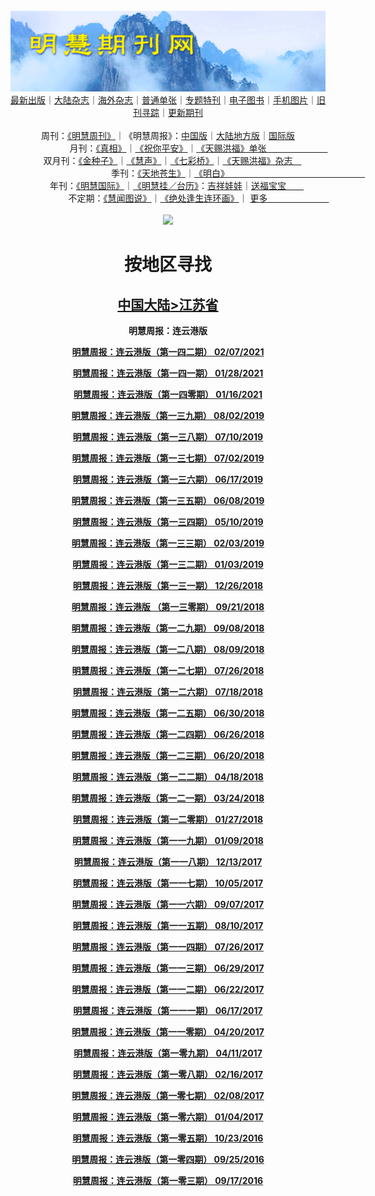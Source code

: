<a id="user-content-1" class="anchor" aria-hidden="true" href="#1">
<a name="1" id="1" target="_blank"></a> <span id="1">
<a name="2" id="2" target="_blank"></a> <span id="2">
<a name="3" id="3" target="_blank"></a> <span id="3">
<a name="4" id="4" target="_blank"></a> <span id="4">
<a name="5" id="5" target="_blank"></a> <span id="5">
<a name="6" id="6" target="_blank"></a> <span id="6">
<a name="7" id="7" target="_blank"></a> <span id="7">
<a id="user-content-1" href="#1">
<div align="center">
<a target="_blank" href="https://github.com/19920513/djy/blob/master/gb/nsc413.md#1"><img src="https://github.com/pdf-edit/qikan/blob/master/mhqk.png?raw=true"></a><br>
<a href="https://github.com/pdf-edit/qikan/blob/master/display.aspx/category_id/8/page_1.md#1">最新出版</a>｜<a href="https://github.com/pdf-edit/qikan/blob/master/category.aspx/category/mainland/page_1.md#1">大陆杂志</a>｜<a href="https://github.com/pdf-edit/qikan/blob/master/category.aspx/category/overseas/page_1.md#1">海外杂志</a>｜<a href="https://github.com/pdf-edit/qikan/blob/master/display.aspx/category_id/4/guige_id/3/page_1.md#1">普通单张</a>｜<a href="https://github.com/pdf-edit/qikan/blob/master/category.aspx/category/zhuanti/page_1.md#1">专题特刊</a>｜<a href="https://github.com/pdf-edit/qikan/blob/master/display.aspx/category_id/6/meijie_id/2/page_1.md#1">电子图书</a>｜<a href="https://github.com/pdf-edit/qikan/blob/master/display.aspx/qikan_type_id/11075/page_1.md#1">手机图片</a>｜<a href="https://github.com/pdf-edit/qikan/blob/master/display.aspx/category_id/5/zhouqi_id/6/page_1.md#1">旧刊寻踪</a>｜<a href="https://github.com/pdf-edit/qikan/blob/master/UpdatedArticles.aspx/page_1.md#1">更新期刊</a>
<br>
<br>
周刊：<a href="https://github.com/pdf-edit/qikan/blob/master/display.aspx/qikan_type_id/5179/page_1.md#1">《明慧周刊》</a>｜《明慧周报》：<a href="https://github.com/pdf-edit/qikan/blob/master/display.aspx/qikan_type_id/5178/page_1.md#1">中国版</a>｜<a href="https://github.com/pdf-edit/qikan/blob/master/mainland.aspx/page_1.md#1">大陆地方版</a>｜<a href="https://github.com/pdf-edit/qikan/blob/master/display.aspx/qikan_type_id/5151/page_1.md#1">国际版</a><br>
月刊：<a href="https://github.com/pdf-edit/qikan/blob/master/display.aspx/qikan_type_id/5240/page_1.md#1">《真相》</a>｜<a href="https://github.com/pdf-edit/qikan/blob/master/display.aspx/qikan_type_id/11182/page_1.md#1">《祝你平安》</a>｜<a href="https://github.com/pdf-edit/qikan/blob/master/display.aspx/qikan_type_id/5360/keyword/E5/contain/true/page_1.md#1">《天赐洪福》单张　　　　　　　</a><br>
双月刊：<a href="https://github.com/pdf-edit/qikan/blob/master/display.aspx/qikan_type_id/7500/page_1.md#1">《金种子》</a>｜<a href="https://github.com/pdf-edit/qikan/blob/master/display.aspx/qikan_type_id/5638/page_1.md#1">《慧声》</a>｜<a href="https://github.com/pdf-edit/qikan/blob/master/display.aspx/qikan_type_id/7268/page_1.md#1">《七彩桥》</a>｜<a href="https://github.com/pdf-edit/qikan/blob/master/display.aspx/qikan_type_id/5360/keyword/E5/contain/false/page_1.md#1">《天赐洪福》杂志　</a> <br>
季刊：<a href="https://github.com/pdf-edit/qikan/blob/master/display.aspx/qikan_type_id/5139/page_1.md#1">《天地苍生》</a>｜<a href="https://github.com/pdf-edit/qikan/blob/master/display.aspx/qikan_type_id/5140/page_1.md#1">《明白》　　　　　　　　　　　　　　　　</a><br>
年刊：<a href="https://github.com/pdf-edit/qikan/blob/master/display.aspx/qikan_type_id/10922/page_1.md#1">《明慧国际》</a>｜<a href="https://github.com/pdf-edit/qikan/blob/master/display.aspx/category_id/6/meijie_id/3/page_1.md#1">《明慧挂／台历》</a>：<a href="https://github.com/pdf-edit/qikan/blob/master/display.aspx/category_id/6/meijie_id/3/keyword/E5/page_1.md#1">吉祥娃娃</a>｜<a href="https://github.com/pdf-edit/qikan/blob/master/display.aspx/category_id/6/meijie_id/3/keyword/E9/page_1.md#1">送福宝宝　　</a><br> 
不定期：<a href="https://github.com/pdf-edit/qikan/blob/master/display.aspx/qikan_type_id/11185/page_1.md#1">《慧闻图说》</a>｜<a href="https://github.com/pdf-edit/qikan/blob/master/display.aspx/qikan_type_id/11131/page_1.md#1">《绝处逢生连环画》</a>｜ <a href="https://github.com/pdf-edit/qikan/blob/master/display.aspx/category_id/6/meijie_id/3/keyword/other/page_1.md#1">更多　　　　　　　</a> <br>
<br>
<a target="_blank" href="https://github.com/19920513/djy/blob/master/gb/nsc413.md#1"><img src="https://raw.githubusercontent.com/19920513/www/master/t/lh600.jpg"></a><br>
<h1><strong>按地区寻找</strong></h1><p align="center"><h2><strong><a target="_blank" href="https://github.com/pdf-edit/qikan/blob/master/mainland.aspx/page_1.md">中国大陆</a><a target="_blank" href="https://github.com/pdf-edit/qikan/blob/master/mainland.aspx?category_id=7&location_id=11/page_1.md#1">>江苏省</a></strong></h2></p>
<p align="center"><strong>明慧周报：连云港版</strong></p>
<p align="center"><strong><a target="_blank" href="https://gitlab.com/pdf-edit/pdfkit/-/raw/master/tests/pdf/201492.pdf">明慧周报：连云港版（第一四二期）       02/07/2021</a></strong></p>
<p align="center"><strong><a target="_blank" href="https://gitlab.com/pdf-edit/pdfkit/-/raw/master/tests/pdf/201312.pdf">明慧周报：连云港版（第一四一期）       01/28/2021</a></strong></p>
<p align="center"><strong><a target="_blank" href="https://gitlab.com/pdf-edit/pdfkit/-/raw/master/tests/pdf/201150.pdf">明慧周报：连云港版（第一四零期）       01/16/2021</a></strong></p>
<p align="center"><strong><a target="_blank" href="https://gitlab.com/pdf-edit/pdfkit/-/raw/master/tests/pdf/193825.pdf">明慧周报：连云港版（第一三九期）       08/02/2019</a></strong></p>
<p align="center"><strong><a target="_blank" href="https://gitlab.com/pdf-edit/pdfkit/-/raw/master/tests/pdf/193499.pdf">明慧周报：连云港版（第一三八期）       07/10/2019</a></strong></p>
<p align="center"><strong><a target="_blank" href="https://gitlab.com/pdf-edit/pdfkit/-/raw/master/tests/pdf/193403.pdf">明慧周报：连云港版（第一三七期）       07/02/2019</a></strong></p>
<p align="center"><strong><a target="_blank" href="https://gitlab.com/pdf-edit/pdfkit/-/raw/master/tests/pdf/193223.pdf">明慧周报：连云港版（第一三六期）       06/17/2019</a></strong></p>
<p align="center"><strong><a target="_blank" href="https://gitlab.com/pdf-edit/pdfkit/-/raw/master/tests/pdf/193100.pdf">明慧周报：连云港版（第一三五期）       06/08/2019</a></strong></p>
<p align="center"><strong><a target="_blank" href="https://gitlab.com/pdf-edit/pdfkit/-/raw/master/tests/pdf/192750.pdf">明慧周报：连云港版（第一三四期）       05/10/2019</a></strong></p>
<p align="center"><strong><a target="_blank" href="https://gitlab.com/pdf-edit/pdfkit/-/raw/master/tests/pdf/191617.pdf">明慧周报：连云港版（第一三三期）       02/03/2019</a></strong></p>
<p align="center"><strong><a target="_blank" href="https://gitlab.com/pdf-edit/pdfkit/-/raw/master/tests/pdf/191220.pdf">明慧周报：连云港版（第一三二期）       01/03/2019</a></strong></p>
<p align="center"><strong><a target="_blank" href="https://gitlab.com/pdf-edit/pdfkit/-/raw/master/tests/pdf/191133.pdf">明慧周报：连云港版（第一三一期）       12/26/2018</a></strong></p>
<p align="center"><strong><a target="_blank" href="https://gitlab.com/pdf-edit/pdfkit/-/raw/master/tests/pdf/189873.pdf">明慧周报：连云港版  （第一三零期）       09/21/2018</a></strong></p>
<p align="center"><strong><a target="_blank" href="https://gitlab.com/pdf-edit/pdfkit/-/raw/master/tests/pdf/189707.pdf">明慧周报：连云港版（第一二九期）       09/08/2018</a></strong></p>
<p align="center"><strong><a target="_blank" href="https://gitlab.com/pdf-edit/pdfkit/-/raw/master/tests/pdf/189301.pdf">明慧周报：连云港版（第一二八期）       08/09/2018</a></strong></p>
<p align="center"><strong><a target="_blank" href="https://gitlab.com/pdf-edit/pdfkit/-/raw/master/tests/pdf/189121.pdf">明慧周报：连云港版（第一二七期）       07/26/2018</a></strong></p>
<p align="center"><strong><a target="_blank" href="https://gitlab.com/pdf-edit/pdfkit/-/raw/master/tests/pdf/189024.pdf">明慧周报：连云港版（第一二六期）       07/18/2018</a></strong></p>
<p align="center"><strong><a target="_blank" href="https://gitlab.com/pdf-edit/pdfkit/-/raw/master/tests/pdf/188769.pdf">明慧周报：连云港版（第一二五期）       06/30/2018</a></strong></p>
<p align="center"><strong><a target="_blank" href="https://gitlab.com/pdf-edit/pdfkit/-/raw/master/tests/pdf/188725.pdf">明慧周报：连云港版（第一二四期）       06/26/2018</a></strong></p>
<p align="center"><strong><a target="_blank" href="https://gitlab.com/pdf-edit/pdfkit/-/raw/master/tests/pdf/188661.pdf">明慧周报：连云港版（第一二三期）       06/20/2018</a></strong></p>
<p align="center"><strong><a target="_blank" href="https://gitlab.com/pdf-edit/pdfkit/-/raw/master/tests/pdf/187839.pdf">明慧周报：连云港版（第一二二期）       04/18/2018</a></strong></p>
<p align="center"><strong><a target="_blank" href="https://gitlab.com/pdf-edit/pdfkit/-/raw/master/tests/pdf/187495.pdf">明慧周报：连云港版（第一二一期）       03/24/2018</a></strong></p>
<p align="center"><strong><a target="_blank" href="https://gitlab.com/pdf-edit/pdfkit/-/raw/master/tests/pdf/186803.pdf">明慧周报：连云港版（第一二零期）       01/27/2018</a></strong></p>
<p align="center"><strong><a target="_blank" href="https://gitlab.com/pdf-edit/pdfkit/-/raw/master/tests/pdf/186562.pdf">明慧周报：连云港版（第一一九期）       01/09/2018</a></strong></p>
<p align="center"><strong><a target="_blank" href="https://gitlab.com/pdf-edit/pdfkit/-/raw/master/tests/pdf/186165.pdf">明慧周报：连云港版（第一一八期）       12/13/2017</a></strong></p>
<p align="center"><strong><a target="_blank" href="https://gitlab.com/pdf-edit/pdfkit/-/raw/master/tests/pdf/185134.pdf">明慧周报：连云港版（第一一七期）       10/05/2017</a></strong></p>
<p align="center"><strong><a target="_blank" href="https://gitlab.com/pdf-edit/pdfkit/-/raw/master/tests/pdf/184673.pdf">明慧周报：连云港版（第一一六期）       09/07/2017</a></strong></p>
<p align="center"><strong><a target="_blank" href="https://gitlab.com/pdf-edit/pdfkit/-/raw/master/tests/pdf/184183.pdf">明慧周报：连云港版（第一一五期）       08/10/2017</a></strong></p>
<p align="center"><strong><a target="_blank" href="https://gitlab.com/pdf-edit/pdfkit/-/raw/master/tests/pdf/183946.pdf">明慧周报：连云港版（第一一四期）       07/26/2017</a></strong></p>
<p align="center"><strong><a target="_blank" href="https://gitlab.com/pdf-edit/pdfkit/-/raw/master/tests/pdf/183504.pdf">明慧周报：连云港版（第一一三期）       06/29/2017</a></strong></p>
<p align="center"><strong><a target="_blank" href="https://gitlab.com/pdf-edit/pdfkit/-/raw/master/tests/pdf/183400.pdf">明慧周报：连云港版（第一一二期）       06/22/2017</a></strong></p>
<p align="center"><strong><a target="_blank" href="https://gitlab.com/pdf-edit/pdfkit/-/raw/master/tests/pdf/183328.pdf">明慧周报：连云港版（第一一一期）       06/17/2017</a></strong></p>
<p align="center"><strong><a target="_blank" href="https://gitlab.com/pdf-edit/pdfkit/-/raw/master/tests/pdf/182372.pdf">明慧周报：连云港版（第一一零期）       04/20/2017</a></strong></p>
<p align="center"><strong><a target="_blank" href="https://gitlab.com/pdf-edit/pdfkit/-/raw/master/tests/pdf/182237.pdf">明慧周报：连云港版（第一零九期）       04/11/2017</a></strong></p>
<p align="center"><strong><a target="_blank" href="https://gitlab.com/pdf-edit/pdfkit/-/raw/master/tests/pdf/181432.pdf">明慧周报：连云港版（第一零八期）       02/16/2017</a></strong></p>
<p align="center"><strong><a target="_blank" href="https://gitlab.com/pdf-edit/pdfkit/-/raw/master/tests/pdf/181315.pdf">明慧周报：连云港版（第一零七期）       02/08/2017</a></strong></p>
<p align="center"><strong><a target="_blank" href="https://gitlab.com/pdf-edit/pdfkit/-/raw/master/tests/pdf/180796.pdf">明慧周报：连云港版（第一零六期）       01/04/2017</a></strong></p>
<p align="center"><strong><a target="_blank" href="https://gitlab.com/pdf-edit/pdfkit/-/raw/master/tests/pdf/179664.pdf">明慧周报：连云港版（第一零五期）       10/23/2016</a></strong></p>
<p align="center"><strong><a target="_blank" href="https://gitlab.com/pdf-edit/pdfkit/-/raw/master/tests/pdf/179206.pdf">明慧周报：连云港版（第一零四期）       09/25/2016</a></strong></p>
<p align="center"><strong><a target="_blank" href="https://gitlab.com/pdf-edit/pdfkit/-/raw/master/tests/pdf/179083.pdf">明慧周报：连云港版（第一零三期）       09/17/2016</a></strong></p>

